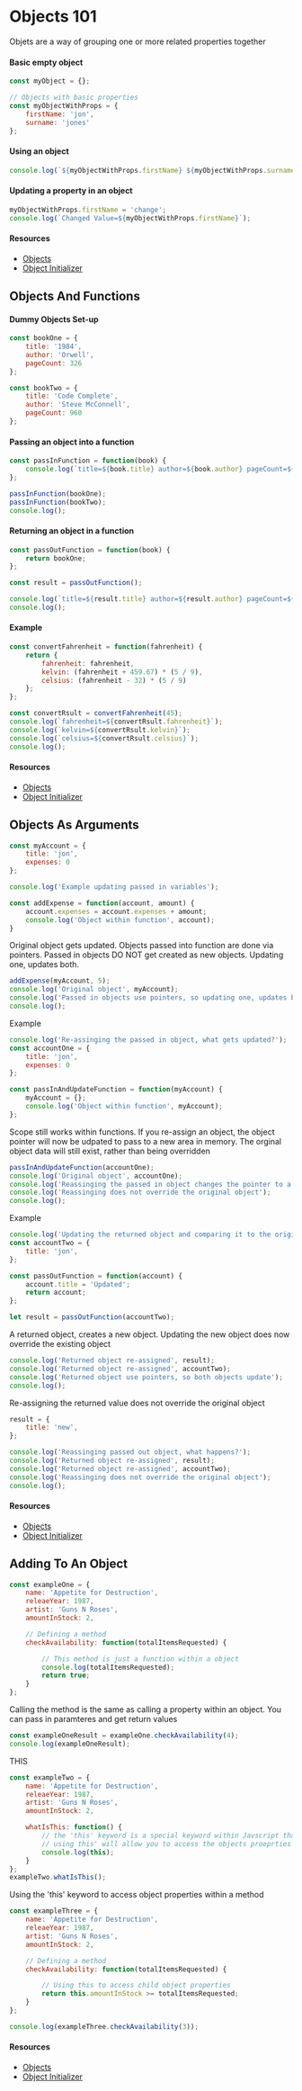 # Objects 101

Objets are a way of grouping one or more related properties together

#### Basic empty object  

```javascript
const myObject = {};

// Objects with basic properties
const myObjectWithProps = {
    firstName: 'jon',
    surname: 'jones'
};
```

#### Using an object  

```javascript
console.log(`${myObjectWithProps.firstName} ${myObjectWithProps.surname}`);
```

#### Updating a property in an object  

```javascript
myObjectWithProps.firstName = 'change';
console.log(`Changed Value=${myObjectWithProps.firstName}`);
```
#### Resources

-   [Objects](https://developer.mozilla.org/en-US/docs/Web/JavaScript/Reference/Global_Objects/Object/assign)
-   [Object Initializer](https://developer.mozilla.org/en-US/docs/Web/JavaScript/Reference/Operators/Object_initializer)

## Objects And Functions

#### Dummy Objects Set-up

```javascript
const bookOne = {
    title: '1984',
    author: 'Orwell',
    pageCount: 326
};

const bookTwo = {
    title: 'Code Complete',
    author: 'Steve McConnell',
    pageCount: 960
};
```

#### Passing an object into a function
```javascript
const passInFunction = function(book) {
    console.log(`title=${book.title} author=${book.author} pageCount=${book.pageCount}`);
};

passInFunction(bookOne);
passInFunction(bookTwo);
console.log();
```

#### Returning an object in a function

```javascript
const passOutFunction = function(book) {
    return bookOne;
};

const result = passOutFunction();

console.log(`title=${result.title} author=${result.author} pageCount=${result.pageCount}`);
console.log();
```

#### Example

```javascript
const convertFahrenheit = function(fahrenheit) {
    return {
        fahrenheit: fahrenheit,
        kelvin: (fahrenheit + 459.67) * (5 / 9),
        celsius: (fahrenheit - 32) * (5 / 9)
    };
};

const convertRsult = convertFahrenheit(45);
console.log(`fahrenheit=${convertRsult.fahrenheit}`);
console.log(`kelvin=${convertRsult.kelvin}`);
console.log(`celsius=${convertRsult.celsius}`);
console.log();
```

#### Resources

-   [Objects](https://developer.mozilla.org/en-US/docs/Web/JavaScript/Reference/Global_Objects/Object/assign)
-   [Object Initializer](https://developer.mozilla.org/en-US/docs/Web/JavaScript/Reference/Operators/Object_initializer)

## Objects As Arguments

```javascript
const myAccount = {
    title: 'jon',
    expenses: 0
};

console.log('Example updating passed in variables');

const addExpense = function(account, amount) {
    account.expenses = account.expenses + amount;
    console.log('Object within function', account);
}
```

Original object gets updated.   Objects passed into function are done via pointers.  Passed in objects DO NOT get created as new objects.  Updating one, updates both.

```javascript
addExpense(myAccount, 5);
console.log('Original object', myAccount);
console.log('Passed in objects use pointers, so updating one, updates both');
console.log();
```

Example
```javascript
console.log('Re-assinging the passed in object, what gets updated?');
const accountOne = {
    title: 'jon',
    expenses: 0
};

const passInAndUpdateFunction = function(myAccount) {
    myAccount = {};
    console.log('Object within function', myAccount);
};
```

Scope still works within functions.  If you re-assign an object, the object pointer will now be udpated to pass to a new area in memory.  The orginal object data will still exist, rather than being overridden

```javascript
passInAndUpdateFunction(accountOne);
console.log('Original object', accountOne);
console.log('Reassinging the passed in object changes the pointer to a new area in memory');
console.log('Reassinging does not override the original object');
console.log();
```
Example

```javascript
console.log('Updating the returned object and comparing it to the original value, what gets updated?');
const accountTwo = {
    title: 'jon',
};

const passOutFunction = function(account) {
    account.title = 'Updated';
    return account;
};

let result = passOutFunction(accountTwo);
```

A returned object, creates a new object.  Updating the new object does now override the existing object

```javascript
console.log('Returned object re-assigned', result);
console.log('Returned object re-assigned', accountTwo);
console.log('Returned object use pointers, so both objects update');
console.log();
```

Re-assigning the returned value does not override the original object
```javascript
result = {
    title: 'new',
};

console.log('Reassinging passed out object, what happens?');
console.log('Returned object re-assigned', result);
console.log('Returned object re-assigned', accountTwo);
console.log('Reassinging does not override the original object');
console.log();
```
#### Resources

-   [Objects](https://developer.mozilla.org/en-US/docs/Web/JavaScript/Reference/Global_Objects/Object/assign)
-   [Object Initializer](https://developer.mozilla.org/en-US/docs/Web/JavaScript/Reference/Operators/Object_initializer)

## Adding To An Object

```javascript
const exampleOne = {
    name: 'Appetite for Destruction',
    releaeYear: 1987,
    artist: 'Guns N Roses',
    amountInStock: 2,

    // Defining a method
    checkAvailability: function(totalItemsRequested) {

        // This method is just a function within a object
        console.log(totalItemsRequested);
        return true;
    }
};
```

Calling the method is the same as calling a property within an object.  You can pass in paramteres and get return values

```javascript
const exampleOneResult = exampleOne.checkAvailability(4);
console.log(exampleOneResult);
```

THIS

```javascript
const exampleTwo = {
    name: 'Appetite for Destruction',
    releaeYear: 1987,
    artist: 'Guns N Roses',
    amountInStock: 2,

    whatIsThis: function() {
        // the 'this' keyword is a special keyword within Javscript that helps you manage scope within your objects
        // using this' will allow you to access the objects proeprties within your methods
        console.log(this);
    }
};
exampleTwo.whatIsThis();
```

Using the 'this' keyword to access object properties within a method 

```javascript
const exampleThree = {
    name: 'Appetite for Destruction',
    releaeYear: 1987,
    artist: 'Guns N Roses',
    amountInStock: 2,

    // Defining a method
    checkAvailability: function(totalItemsRequested) {

        // Using this to access child object properties
        return this.amountInStock >= totalItemsRequested;
    }
};

console.log(exampleThree.checkAvailability(3));
```
#### Resources

-   [Objects](https://developer.mozilla.org/en-US/docs/Web/JavaScript/Reference/Global_Objects/Object/assign)
-   [Object Initializer](https://developer.mozilla.org/en-US/docs/Web/JavaScript/Reference/Operators/Object_initializer)
